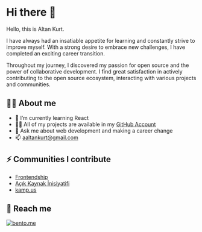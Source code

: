 # Hi there 👋

Hello, this is Altan Kurt.

I have always had an insatiable appetite for learning and constantly strive to improve myself. With a strong desire to embrace new challenges, I have completed an exciting career transition.

Throughout my journey, I discovered my passion for open source and the power of collaborative development. I find great satisfaction in actively contributing to the open source ecosystem, interacting with various projects and communities.


## 🧑‍💻 About me

- 🌱 I’m currently learning React
- 🧑‍💻 All of my projects are available in my [GitHub Account](https://github.com/altankurt?tab=repositories)
- 💬 Ask me about web development and making a career change
- 📫 aaltankurt@gmail.com


## ⚡ Communities I contribute

- [Frontendship](https://github.com/frontendship)
- [Açık Kaynak İnisiyatifi](https://github.com/acikkaynak)
- [kamp.us](https://github.com/kamp-us)


## 📱 Reach me

[![bento.me](https://img.shields.io/badge/reach-my_accounts-%231886060)](https://bento.me/altan)
